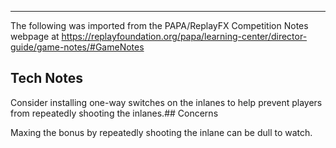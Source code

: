 ***
The following was imported from the PAPA/ReplayFX Competition Notes webpage at https://replayfoundation.org/papa/learning-center/director-guide/game-notes/#GameNotes

## Tech Notes
            
Consider installing one-way switches on the inlanes to help prevent players from repeatedly shooting the inlanes.## Concerns
            
Maxing the bonus by repeatedly shooting the inlane can be dull to watch.